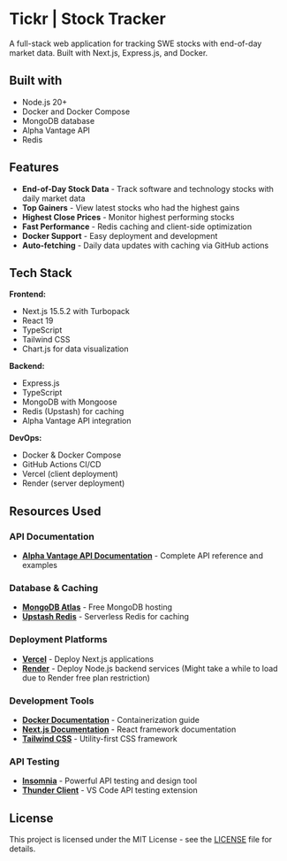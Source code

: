 # Tickr | Stock Tracker

A full-stack web application for tracking SWE stocks with end-of-day market data. Built with Next.js, Express.js, and Docker.


## Built with
- Node.js 20+
- Docker and Docker Compose
- MongoDB database
- Alpha Vantage API 
- Redis 

## Features

- **End-of-Day Stock Data** - Track software and technology stocks with daily market data
- **Top Gainers** - View latest stocks who had the highest gains
- **Highest Close Prices** - Monitor highest performing stocks
- **Fast Performance** - Redis caching and client-side optimization
- **Docker Support** - Easy deployment and development
- **Auto-fetching** - Daily data updates with caching via GitHub actions

## Tech Stack

**Frontend:**
- Next.js 15.5.2 with Turbopack
- React 19
- TypeScript
- Tailwind CSS
- Chart.js for data visualization

**Backend:**
- Express.js
- TypeScript
- MongoDB with Mongoose
- Redis (Upstash) for caching
- Alpha Vantage API integration

**DevOps:**
- Docker & Docker Compose
- GitHub Actions CI/CD
- Vercel (client deployment)
- Render (server deployment)

## Resources Used

### API Documentation
- **[Alpha Vantage API Documentation](https://www.alphavantage.co/documentation/)** - Complete API reference and examples

### Database & Caching
- **[MongoDB Atlas](https://www.mongodb.com/cloud/atlas)** - Free MongoDB hosting
- **[Upstash Redis](https://upstash.com/)** - Serverless Redis for caching

### Deployment Platforms
- **[Vercel](https://vercel.com/docs)** - Deploy Next.js applications
- **[Render](https://render.com/docs)** - Deploy Node.js backend services  (Might take a while to load due to Render free plan restriction)

### Development Tools
- **[Docker Documentation](https://docs.docker.com/)** - Containerization guide
- **[Next.js Documentation](https://nextjs.org/docs)** - React framework documentation
- **[Tailwind CSS](https://tailwindcss.com/docs)** - Utility-first CSS framework

### API Testing
- **[Insomnia](https://insomnia.rest/)** - Powerful API testing and design tool
- **[Thunder Client](https://www.thunderclient.com/)** - VS Code API testing extension

## License

This project is licensed under the MIT License - see the [LICENSE](LICENSE) file for details.
